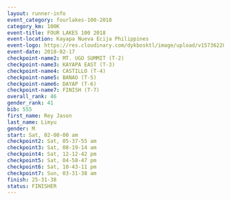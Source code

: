 ```yaml
---
layout: runner-info 
event_category: fourlakes-100-2018 
category_km: 100K 
event-title: FOUR LAKES 100 2018 
event-location: Kayapa Nueva Ecija Philippines 
event-logo: https://res.cloudinary.com/dykbosktl/image/upload/v1573622832/Logo/logo_1_hdutmh.jpg 
event-date: 2018-02-17 
checkpoint-name2: MT. UGO SUMMIT (T-2) 
checkpoint-name3: KAYAPA EAST (T-3) 
checkpoint-name4: CASTILLO (T-4) 
checkpoint-name5: BANAO (T-5) 
checkpoint-name6: DAYAP (T-6) 
checkpoint-name7: FINISH (T-7) 
overall_rank: 46
gender_rank: 41
bib: 555
first_name: Rey Jason
last_name: Limyu
gender: M
start: Sat, 02-00-00 am
checkpoint2: Sat, 05-37-55 am
checkpoint3: Sat, 08-19-14 am
checkpoint4: Sat, 12-12-42 pm
checkpoint5: Sat, 04-58-47 pm
checkpoint6: Sat, 10-43-11 pm
checkpoint7: Sun, 03-31-38 am
finish: 25-31-38
status: FINISHER
---
```

